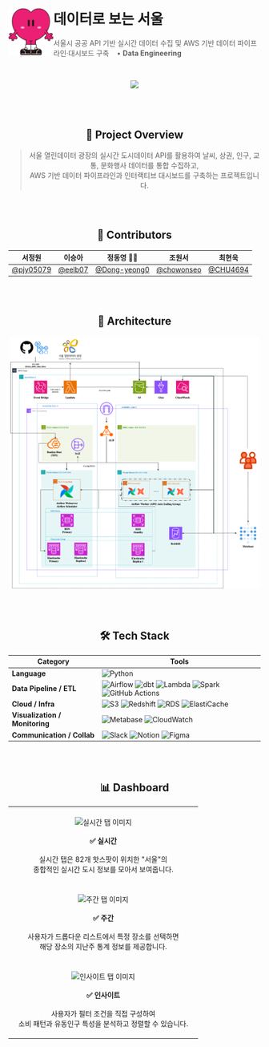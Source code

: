 <br>

#  데이터로 보는 서울 <img src="./assets/seoul_mas.png" align=left width=90>

> 서울시 공공 API 기반 실시간 데이터 수집 및 AWS 기반 데이터 파이프라인·대시보드 구축  &nbsp;&nbsp; • <b>Data Engineering</b>



<div align=center>

  
<br />

[<img src="https://img.shields.io/badge/프로젝트 기간-2025.07.01~2025.07.28-green?style=flat&logo=&logoColor=white" />]()

<!--
<details align="left">
  <summary>목차</summary>
  <ol>
    <li><a href="#프로젝트 소개">프로젝트 소개</a></li>
    <li><a href="#팀원 소개">팀원 소개</a></li>
    <li><a href="#사용 기술">사용 기술</a></li>
    <li><a href="#아키텍처">아키텍처</a></li>
    <li><a href="#결과">결과</a></li>
  </ol>
</details>
--> 
<br><br>

## 📌 Project Overview
> 서울 열린데이터 광장의 실시간 도시데이터 API를 활용하여 날씨, 상권, 인구, 교통, 문화행사 데이터를 통합 수집하고,  
> AWS 기반 데이터 파이프라인과 인터랙티브 대시보드를 구축하는 프로젝트입니다.


<br><br>


## 👥 Contributors

| 서정원 | 이승아 | 정동영 🤴🏻 | 조원서 | 최현욱 |
|:--:|:--:|:--:|:--:|:--:|
| [@pjy05079](https://github.com/pjy05079) | [@eelb07](https://github.com/eelb07) | [@Dong-yeong0](https://github.com/Dong-yeong0) | [@chowonseo](https://github.com/chowonseo) | [@CHU4694](https://github.com/CHU4694) |


<br><br>


## 🧱 Architecture

<img src="./assets/architecture.png" width="500" />


<br><br>


## 🛠 Tech Stack 

| Category | Tools |
|----------|-------|
| **Language** | ![Python](https://img.shields.io/badge/Python-3776AB?style=flat&logo=python&logoColor=white) |
| **Data Pipeline / ETL** | ![Airflow](https://img.shields.io/badge/Airflow-017CEE?style=flat&logo=apacheairflow&logoColor=white) ![dbt](https://img.shields.io/badge/dbt-FF694B?style=flat&logo=dbt&logoColor=white) ![Lambda](https://img.shields.io/badge/Lambda-FF9900?style=flat&logo=aws-lambda&logoColor=white) ![Spark](https://img.shields.io/badge/Spark-E25A1C?style=flat&logo=apachespark&logoColor=white) ![GitHub Actions](https://img.shields.io/badge/GitHub_Actions-2088FF?style=flat&logo=github-actions&logoColor=white) |
| **Cloud / Infra** | ![S3](https://img.shields.io/badge/S3-569A31?style=flat&logo=amazons3&logoColor=white) ![Redshift](https://img.shields.io/badge/Redshift-8C4FFF?style=flat&logo=amazonredshift&logoColor=white) ![RDS](https://img.shields.io/badge/RDS-527FFF?style=flat&logo=amazonrds&logoColor=white) ![ElastiCache](https://img.shields.io/badge/ElastiCache-FF9900?style=flat&logo=amazondynamodb&logoColor=white) |
| **Visualization / Monitoring** | ![Metabase](https://img.shields.io/badge/Metabase-509EE3?style=flat&logo=metabase&logoColor=white) ![CloudWatch](https://img.shields.io/badge/CloudWatch-FF4F8B?style=flat&logo=amazoncloudwatch&logoColor=white) |
| **Communication / Collab** | ![Slack](https://img.shields.io/badge/Slack-4A154B?style=flat&logo=slack&logoColor=white) ![Notion](https://img.shields.io/badge/Notion-000?style=flat&logo=notion&logoColor=white) ![Figma](https://img.shields.io/badge/Figma-F24E1E?style=flat&logo=figma&logoColor=white) |


<br><br>


## 📊 Dashboard



<table style="min-width: 100%; max-width: 830px; border-collapse: collapse; margin: 0 auto;">

  <!-- 실시간 탭 -->
  <tr>
    <td align="center" valign="top" style="padding: 20px;">
      <img src="./assets/tab1.gif"  alt="실시간 탭 이미지" /><br><br>
      <p style="max-width: 600px; margin: 0 auto;">
        <strong>✅ 실시간</strong><br><br>
        실시간 탭은 82개 핫스팟이 위치한 "서울"의 <br>
        종합적인 실시간 도시 정보를 모아서 보여줍니다.
      </p>
    </td>
  </tr>

  <!-- 주간 탭 -->
  <tr>
    <td align="center" valign="top" style="padding: 20px;">
      <img src="./assets/tab2.gif" alt="주간 탭 이미지" /><br><br>
      <p style="max-width: 600px; margin: 0 auto;">
        <strong>✅ 주간</strong><br><br>
        사용자가 드롭다운 리스트에서 특정 장소를 선택하면<br>
        해당 장소의 지난주 통계 정보를 제공합니다.
      </p>
    </td>
  </tr>

  <!-- 인사이트 탭 -->
  <tr>
    <td align="center" valign="top" style="padding: 20px;">
      <img src="./assets/tab3.gif" alt="인사이트 탭 이미지" /><br><br>
      <p style="max-width: 600px; margin: 0 auto;">
        <strong>✅ 인사이트</strong><br><br>
        사용자가 필터 조건을 직접 구성하여<br>
        소비 패턴과 유동인구 특성을 분석하고 정렬할 수 있습니다.
      </p>
    </td>
  </tr>

</table>
